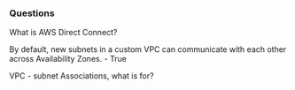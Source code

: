 ### Questions

What is AWS Direct Connect?

By default, new subnets in a custom VPC can communicate with each other across Availability Zones. - True

VPC - subnet Associations, what is for?

